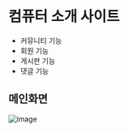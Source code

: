 컴퓨터 소개 사이트
=================
- 커뮤니티 기능
- 회원 기능
- 게시판 기능
- 댓글 기능

## 메인화면
![image](https://github.com/user-attachments/assets/445b3e44-9c62-4b31-863b-e73bc0f3a5fe)
